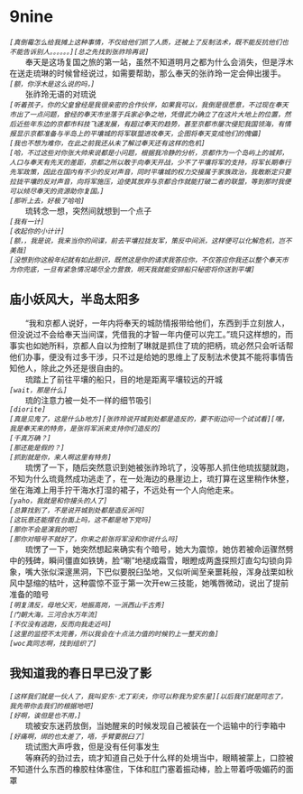 # 9nine
*```[真倒霉怎么给我摊上这种事情，不仅给他们抓了人质，还被上了反制法术，既不能反抗他们也不能告诉别人。。。。。。][总之先找到张祚玲再说]```*  
&emsp;&emsp;奉天是这场复国之旅的第一站，虽然不知道明月之都为什么会消失，但是浮木在送走琉琳的时候曾经说过，如需要帮助，那么奉天的张祚玲一定会伸出援手。  
*```[额，你浮木是这么说的吗，]```*  
&emsp;&emsp;张祚玲无语的对琉说  
*```[听着孩子，你的父皇曾经是我很亲密的合作伙伴，如果我可以，我倒是很愿意，不过现在奉天市出了一点问题，曾经的奉天市坐落于兵家必争之地，凭借武力确立了在这片大地上的位置，然后近些年东边的京都市科技飞速发展，有超过奉天的趋势，甚至京都市屡次侵犯我国领海，有情报显示京都准备与半岛上的平壤城的将军联盟进攻奉天，企图将奉天变成他们的傀儡]```*  
*```[我也不想为难你，在此之前我还从未了解过奉天还有这样的危机]```*  
*```[哈，不过这些对你张大帅来说都是小问题，根据我冷静的分析，京都作为一个岛屿上的城邦，人口与奉天有先天的差距，京都之所以敢于向奉天开战，少不了平壤将军的支持，将军长期奉行先军政策，因此在国内有不少的反对声音，同时平壤城的权力交接属于家族政治，我敢断定只要拉拢平壤的反对声音，向将军施压，迫使其放弃与京都合作就能打破二者的联盟，等到那时我便可以倾尽奉天的资源助你复国。]```*  
*```[那听上去，好极了哈哈]```*  
&emsp;&emsp;琉转念一想，突然间就想到一个点子  
*```[我有一计]```*  
*```[收起你的小计计]```*  
*```[额，，我是说，我来当你的间谍，前去平壤拉拢友军，策反中间派，这样便可以化解危机，岂不美哉]```*  
*```[没想到你这般年纪就有如此胆识，既然这是你的请求我答应你，不仅答应你我还以整个奉天市为你兜底，一旦有紧急情况竭尽全力营救，明天我就能安排船只秘密将你送到平壤]```*  
## 庙小妖风大，半岛太阳多
&emsp;&emsp;“我和京都人说好，一年内将奉天的城防情报带给他们，东西到手立刻放人，但没说过不会给奉天当间谍，凭借我的才智一年内便可以完工。”琉只这样想的，而事实也如她所料，京都人自以为控制了琳就是抓住了琉的把柄，琉必然只会听话帮他们办事，便没有过多干涉，只不过是给她的思维上了反制法术使其不能将事情告知他人，除此之外还是很自由的。  
&emsp;&emsp;琉踏上了前往平壤的船只，目的地是距离平壤较远的开城  
*```[wait，那是什么]```*  
&emsp;&emsp;琉的注意力被一处不一样的细节吸引  
*```[diorite]```*  
*```[真是见鬼了，这是什么b地方][张祚玲说开城到处都是造反的，要不街边问一个试试看][嘿，我是奉天来的特务，是张将军派来支持你们造反的]```*  
*```[千真万确？]```*  
*```[那还能是假的？]```*  
*```[抓到就是你，来人啊这里有特务]```*  
&emsp;&emsp;琉愣了一下，随后突然意识到她被张祚玲坑了，没等那人抓住他琉拔腿就跑，不知为什么琉竟然成功逃走了，在一处海边的悬崖边上，琉打算在这里稍作休整，坐在海滩上用手拧干海水打湿的裙子，不远处有一个人向他走来。  
*```[yaho，我就是和你接头的人了]```*  
*```[总算找到了，不是说开城到处都是造反派吗]```*  
*```[这玩意还能摆在台面上吗，这不都是地下党吗]```*  
*```[那你不会是演我的吧]```*  
*```[那你对暗号不就好了，你来之前张将军没和你说什么吗]```*  
&emsp;&emsp;琉愣了一下，她突然想起来确实有个暗号，她大为震惊，她仿若被命运骤然劈中的残碑，瞬间僵直如铁铸，脸“唰”地褪成霜雪，眼瞪成两盏探照灯直勾勾锁向异象，嘴大张似深邃黑洞，下巴似要脱臼坠地，又似听闻至亲噩耗般，浑身战栗如秋风中瑟缩的枯叶，这种震惊不亚于第一次开ew三技能，她嘴唇微动，说出了提前准备的暗号  
*```[明复清反，母地父天，地振高岗，一派西山千古秀]```*  
*```[门朝大海，三河合水万年流]```*  
*```[不仅没有逃跑，反而向我走近吗]```*  
*```[这里的监控不太完善，所以我会在十点法力值的时候钓上一整天的鱼]```*  
*```[woc真同志啊，找到组织了]```*  
## 我知道我的春日早已没了影
*```[这样我们就是一伙人了，我叫安东·尤丁彩夫，你可以称我为安东星][以后我们就是同志了，我先带你去我们的根据地吧]```*  
*```[好啊，诶但是也不用，]```*  
&emsp;&emsp;琉被安东迷药放倒，当她醒来的时候发现自己被装在一个运输中的行李箱中  
*```[好痛啊，绑的也太差了，唔，手臂要脱臼了]```*  
&emsp;&emsp;琉试图大声呼救，但是没有任何事发生  
&emsp;&emsp;等麻药的劲过去，琉才知道自己处于什么样的处境当中，眼睛被蒙上，口腔被不知道什么东西的橡胶柱体塞住，下体和肛门塞着振动棒，脸上带着呼吸媚药的面罩